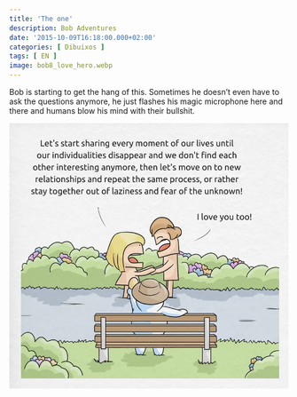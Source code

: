 ```yaml
---
title: 'The one'
description: Bob Adventures
date: '2015-10-09T16:18:00.000+02:00'
categories: [ Dibuixos ]
tags: [ EN ]
image: bob8_love_hero.webp
---
```


Bob is starting to get the hang of this. Sometimes he doesn’t even have to ask the questions anymore, he just flashes his magic microphone here and there and humans blow his mind with their bullshit. 

![](bob8_love.webp)
